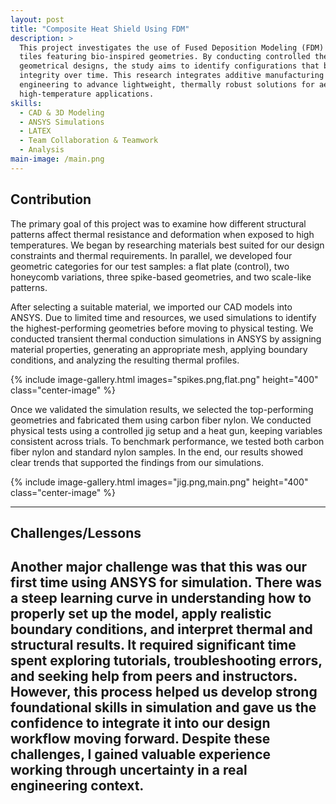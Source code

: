 ```yaml
---
layout: post
title: "Composite Heat Shield Using FDM"
description: >
  This project investigates the use of Fused Deposition Modeling (FDM) to fabricate heat shield
  tiles featuring bio-inspired geometries. By conducting controlled thermal tests on a range of
  geometrical designs, the study aims to identify configurations that best preserve structural
  integrity over time. This research integrates additive manufacturing with nature-inspired
  engineering to advance lightweight, thermally robust solutions for aerospace and other
  high-temperature applications.
skills: 
  - CAD & 3D Modeling
  - ANSYS Simulations
  - LATEX
  - Team Collaboration & Teamwork
  - Analysis
main-image: /main.png
---
```


## Contribution 
The primary goal of this project was to examine how different structural patterns affect thermal resistance and deformation when exposed to high temperatures. We began by researching materials best suited for our design constraints and thermal requirements. In parallel, we developed four geometric categories for our test samples: a flat plate (control), two honeycomb variations, three spike-based geometries, and two scale-like patterns.

After selecting a suitable material, we imported our CAD models into ANSYS. Due to limited time and resources, we used simulations to identify the highest-performing geometries before moving to physical testing. We conducted transient thermal conduction simulations in ANSYS by assigning material properties, generating an appropriate mesh, applying boundary conditions, and analyzing the resulting thermal profiles.

{% include image-gallery.html images="spikes.png,flat.png" height="400" class="center-image" %}


Once we validated the simulation results, we selected the top-performing geometries and fabricated them using carbon fiber nylon. We conducted physical tests using a controlled jig setup and a heat gun, keeping variables consistent across trials. To benchmark performance, we tested both carbon fiber nylon and standard nylon samples. In the end, our results showed clear trends that supported the findings from our simulations.

{% include image-gallery.html images="jig.png,main.png" height="400" class="center-image" %}


---
## Challenges/Lessons
Another major challenge was that this was our first time using ANSYS for simulation. There was a steep learning curve in understanding how to properly set up the model, apply realistic boundary conditions, and interpret thermal and structural results. It required significant time spent exploring tutorials, troubleshooting errors, and seeking help from peers and instructors. However, this process helped us develop strong foundational skills in simulation and gave us the confidence to integrate it into our design workflow moving forward. Despite these challenges, I gained valuable experience working through uncertainty in a real engineering context.
---


